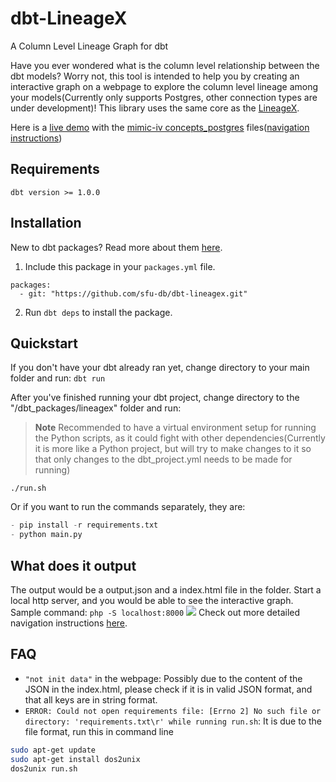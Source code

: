 # dbt-LineageX

A Column Level Lineage Graph for dbt

Have you ever wondered what is the column level relationship between the dbt models? 
Worry not, this tool is intended to help you by creating an interactive graph on a webpage to 
explore the column level lineage among your models(Currently only supports Postgres, 
other connection types are under development)! This library uses the same core as the [LineageX](https://github.com/sfu-db/lineagex).

Here is a [live demo](https://zshandy.github.io/lineagex-demo/) with the [mimic-iv concepts_postgres](https://github.com/MIT-LCP/mimic-code/tree/main/mimic-iv/concepts_postgres) files([navigation instructions](https://sfu-db.github.io/lineagex/output.html#how-to-navigate-the-webpage))

## Requirements
`dbt version >= 1.0.0`

## Installation
New to dbt packages? Read more about them [here](https://docs.getdbt.com/docs/building-a-dbt-project/package-management/).
1. Include this package in your `packages.yml` file.
```
packages:
  - git: "https://github.com/sfu-db/dbt-lineagex.git"
```

2. Run `dbt deps` to install the package.

## Quickstart
If you don't have your dbt already ran yet, change directory to your main folder and run:
`dbt run`

After you've finished running your dbt project, change directory to the "/dbt_packages/lineagex" folder and run:
> **Note** Recommended to have a virtual environment setup for running the Python scripts, as it could fight 
> with other dependencies(Currently it is more like a Python project, but will try to make changes to it so 
> that only changes to the dbt_project.yml needs to be made for running)
```
./run.sh 
```
Or if you want to run the commands separately, they are:
``` python
- pip install -r requirements.txt
- python main.py
```

## What does it output
The output would be a output.json and a index.html file in the folder. Start a local http server, and you would be able to see the interactive graph. Sample command: `php -S localhost:8000`
<img src="https://raw.githubusercontent.com/sfu-db/lineagex/main/docs/example.gif"/>
Check out more detailed navigation instructions [here](https://sfu-db.github.io/lineagex/output.html#how-to-navigate-the-webpage).

## FAQ
- `"not init data"` in the webpage:
Possibly due to the content of the JSON in the index.html, please check if it is in valid JSON format, and that all keys are in string format.
- `ERROR: Could not open requirements file: [Errno 2] No such file or directory: 'requirements.txt\r' while running run.sh`:
It is due to the file format, run this in command line
``` bash
sudo apt-get update
sudo apt-get install dos2unix
dos2unix run.sh
```